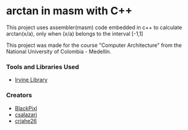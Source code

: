 # arctan in masm with C++

This project uses assembler(masm) code embedded in c++ to calculate arctan(x/a), only when (x/a) belongs to the interval [-1,1]

This project was made for the course "Computer Architecture" from the National University of Colombia - Medellín.

### Tools and Libraries Used

* [Irvine Library](http://asmirvine.com/)

### Creators

* [BlackPixl](https://github.com/BlackPixl)
* [csalazarj](https://github.com/csalazarj)
* [crjahe26](https://github.com/crjahe26)
